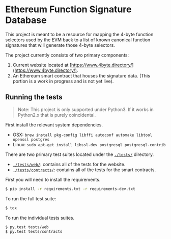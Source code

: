 # Ethereum Function Signature Database

This project is meant to be a resource for mapping the 4-byte function
selectors used by the EVM back to a list of known canonical function signatures
that will generate those 4-byte selectors.

The project currently consists of two primary components:

1. Current website located at [https://www.4byte.directory/](https://www.4byte.directory/).
2. An Ethereum smart contract that houses the signature data. (This portion is
   a work in progress and is not yet live).


## Running the tests

> Note: This project is only supported under Python3.  If it works in Python2.x that is purely coincidental.

First install the relevant system dependencies.

* OSX: `brew install pkg-config libffi autoconf automake libtool openssl postgres`
* Linux: `sudo apt-get install libssl-dev postgresql postgresql-contrib`

There are two primary test suites located under the [`./tests/`](./tests/)
directory.

* [`./tests/web/`](./tests/web/): contains all of the tests for the website.
* [`./tests/contracts/`](./tests/contracts/): contains all of the tests for the
  smart contracts.

First you will need to install the requirements.

```bash
$ pip install -r requirements.txt -r requirements-dev.txt
```

To run the full test suite:

```bash
$ tox
```

To run the individual tests suites.

```bash
$ py.test tests/web
$ py.test tests/contracts
```
